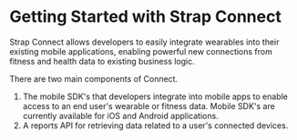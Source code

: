 # Getting Started with Strap Connect

Strap Connect allows developers to easily integrate wearables into their existing mobile applications, enabling powerful new connections from fitness and health data to existing business logic.

There are two main components of Connect.

1. The mobile SDK's that developers integrate into mobile apps to enable access to an end user's wearable or fitness data. Mobile SDK's are currently available for iOS and Android applications.
2. A reports API for retrieving data related to a user's connected devices.
